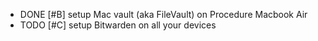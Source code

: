 - DONE [#B] setup Mac vault (aka FileVault) on Procedure Macbook Air
- TODO [#C] setup Bitwarden on all your devices